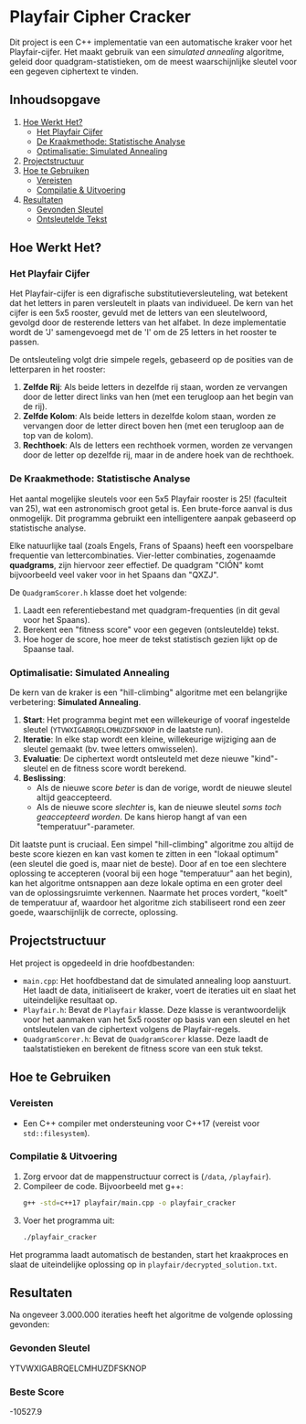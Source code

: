 # Playfair Cipher Cracker

Dit project is een C++ implementatie van een automatische kraker voor het Playfair-cijfer. Het maakt gebruik van een *simulated annealing* algoritme, geleid door quadgram-statistieken, om de meest waarschijnlijke sleutel voor een gegeven ciphertext te vinden.

## Inhoudsopgave
1. [Hoe Werkt Het?](#hoe-werkt-het)
    - [Het Playfair Cijfer](#het-playfair-cijfer)
    - [De Kraakmethode: Statistische Analyse](#de-kraakmethode-statistische-analyse)
    - [Optimalisatie: Simulated Annealing](#optimalisatie-simulated-annealing)
2. [Projectstructuur](#projectstructuur)
3. [Hoe te Gebruiken](#hoe-te-gebruiken)
    - [Vereisten](#vereisten)
    - [Compilatie & Uitvoering](#compilatie--uitvoering)
4. [Resultaten](#resultaten)
    - [Gevonden Sleutel](#gevonden-sleutel)
    - [Ontsleutelde Tekst](#ontsleutelde-tekst)

## Hoe Werkt Het?

### Het Playfair Cijfer

Het Playfair-cijfer is een digrafische substitutieversleuteling, wat betekent dat het letters in paren versleutelt in plaats van individueel. De kern van het cijfer is een 5x5 rooster, gevuld met de letters van een sleutelwoord, gevolgd door de resterende letters van het alfabet. In deze implementatie wordt de 'J' samengevoegd met de 'I' om de 25 letters in het rooster te passen.

De ontsleuteling volgt drie simpele regels, gebaseerd op de posities van de letterparen in het rooster:
1.  **Zelfde Rij**: Als beide letters in dezelfde rij staan, worden ze vervangen door de letter direct links van hen (met een terugloop aan het begin van de rij).
2.  **Zelfde Kolom**: Als beide letters in dezelfde kolom staan, worden ze vervangen door de letter direct boven hen (met een terugloop aan de top van de kolom).
3.  **Rechthoek**: Als de letters een rechthoek vormen, worden ze vervangen door de letter op dezelfde rij, maar in de andere hoek van de rechthoek.

### De Kraakmethode: Statistische Analyse

Het aantal mogelijke sleutels voor een 5x5 Playfair rooster is 25! (faculteit van 25), wat een astronomisch groot getal is. Een brute-force aanval is dus onmogelijk. Dit programma gebruikt een intelligentere aanpak gebaseerd op statistische analyse.

Elke natuurlijke taal (zoals Engels, Frans of Spaans) heeft een voorspelbare frequentie van lettercombinaties. Vier-letter combinaties, zogenaamde **quadgrams**, zijn hiervoor zeer effectief. De quadgram "CIÓN" komt bijvoorbeeld veel vaker voor in het Spaans dan "QXZJ".

De `QuadgramScorer.h` klasse doet het volgende:
1.  Laadt een referentiebestand met quadgram-frequenties (in dit geval voor het Spaans).
2.  Berekent een "fitness score" voor een gegeven (ontsleutelde) tekst.
3.  Hoe hoger de score, hoe meer de tekst statistisch gezien lijkt op de Spaanse taal.

### Optimalisatie: Simulated Annealing

De kern van de kraker is een "hill-climbing" algoritme met een belangrijke verbetering: **Simulated Annealing**.

1.  **Start**: Het programma begint met een willekeurige of vooraf ingestelde sleutel (`YTVWXIGABRQELCMHUZDFSKNOP` in de laatste run).
2.  **Iteratie**: In elke stap wordt een kleine, willekeurige wijziging aan de sleutel gemaakt (bv. twee letters omwisselen).
3.  **Evaluatie**: De ciphertext wordt ontsleuteld met deze nieuwe "kind"-sleutel en de fitness score wordt berekend.
4.  **Beslissing**:
    *   Als de nieuwe score *beter* is dan de vorige, wordt de nieuwe sleutel altijd geaccepteerd.
    *   Als de nieuwe score *slechter* is, kan de nieuwe sleutel *soms toch geaccepteerd worden*. De kans hierop hangt af van een "temperatuur"-parameter.

Dit laatste punt is cruciaal. Een simpel "hill-climbing" algoritme zou altijd de beste score kiezen en kan vast komen te zitten in een "lokaal optimum" (een sleutel die goed is, maar niet de beste). Door af en toe een slechtere oplossing te accepteren (vooral bij een hoge "temperatuur" aan het begin), kan het algoritme ontsnappen aan deze lokale optima en een groter deel van de oplossingsruimte verkennen. Naarmate het proces vordert, "koelt" de temperatuur af, waardoor het algoritme zich stabiliseert rond een zeer goede, waarschijnlijk de correcte, oplossing.

## Projectstructuur

Het project is opgedeeld in drie hoofdbestanden:

-   `main.cpp`: Het hoofdbestand dat de simulated annealing loop aanstuurt. Het laadt de data, initialiseert de kraker, voert de iteraties uit en slaat het uiteindelijke resultaat op.
-   `Playfair.h`: Bevat de `Playfair` klasse. Deze klasse is verantwoordelijk voor het aanmaken van het 5x5 rooster op basis van een sleutel en het ontsleutelen van de ciphertext volgens de Playfair-regels.
-   `QuadgramScorer.h`: Bevat de `QuadgramScorer` klasse. Deze laadt de taalstatistieken en berekent de fitness score van een stuk tekst.

## Hoe te Gebruiken

### Vereisten
*   Een C++ compiler met ondersteuning voor C++17 (vereist voor `std::filesystem`).

### Compilatie & Uitvoering

1.  Zorg ervoor dat de mappenstructuur correct is (`/data`, `/playfair`).
2.  Compileer de code. Bijvoorbeeld met g++:
    ```bash
    g++ -std=c++17 playfair/main.cpp -o playfair_cracker
    ```
3.  Voer het programma uit:
    ```bash
    ./playfair_cracker
    ```

Het programma laadt automatisch de bestanden, start het kraakproces en slaat de uiteindelijke oplossing op in `playfair/decrypted_solution.txt`.

## Resultaten

Na ongeveer 3.000.000 iteraties heeft het algoritme de volgende oplossing gevonden:

### Gevonden Sleutel

YTVWXIGABRQELCMHUZDFSKNOP

### Beste Score

-10527.9